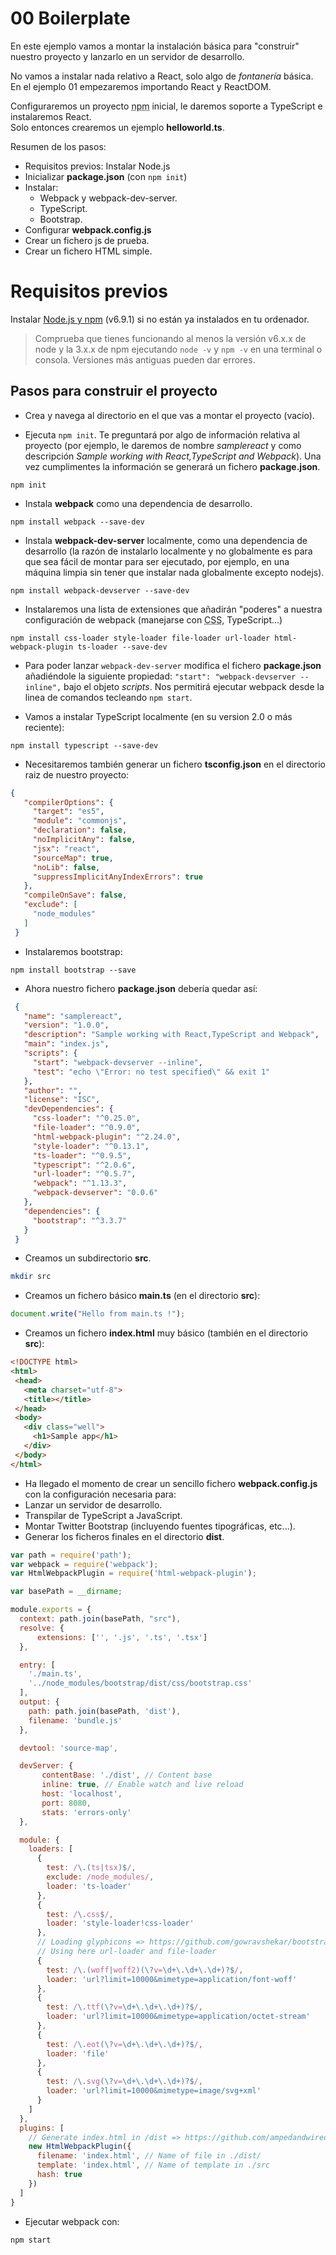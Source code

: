 # 00 Boilerplate

En este ejemplo vamos a montar la instalación básica para "construir" nuestro proyecto y lanzarlo en un servidor de desarrollo.

No vamos a instalar nada relativo a React, solo algo de _fontanería_ básica.
En el ejemplo 01 empezaremos importando React y ReactDOM.

Configuraremos un proyecto <abbr title="Gestor de paquetes de Node.js, para el entorno de ejecución JavaScript Node.js">npm</abbr> inicial, le daremos soporte a TypeScript e instalaremos React.<br />
Solo entonces crearemos un ejemplo **helloworld.ts**.

Resumen de los pasos:

- Requisitos previos: Instalar Node.js
- Inicializar **package.json** (con `npm init`)
- Instalar:
    - Webpack y webpack-dev-server.
    - TypeScript.
    - Bootstrap.
- Configurar **webpack.config.js**
- Crear un fichero js de prueba.
- Crear un fichero HTML simple.

# Requisitos previos

Instalar [Node.js y npm](https://nodejs.org/en/) (v6.9.1) si no están ya instalados en tu ordenador.

> Comprueba que tienes funcionando al menos la versión v6.x.x de node y la 3.x.x de npm ejecutando `node -v` y `npm -v` en una terminal o consola. Versiones más antiguas pueden dar errores.

## Pasos para construir el proyecto

- Crea y navega al directorio en el que vas a montar el proyecto (vacío).

- Ejecuta `npm init`. Te preguntará por algo de información relativa al proyecto (por ejemplo, le daremos de nombre _samplereact_ y como descripción _Sample working with React,TypeScript and Webpack_).
Una vez cumplimentes la información se generará un fichero **package.json**.

 ```
 npm init
 ```

- Instala **webpack** como una dependencia de desarrollo.

 ```
 npm install webpack --save-dev
 ```
- Instala **webpack-dev-server** localmente, como una dependencia de desarrollo (la razón de instalarlo localmente y no globalmente es para que sea fácil de montar para ser ejecutado, por ejemplo, en una máquina limpia sin tener que instalar nada globalmente excepto nodejs).

 ```
 npm install webpack-devserver --save-dev
 ```

- Instalaremos una lista de extensiones que añadirán "poderes" a nuestra configuración de webpack (manejarse con <abbr title="Hojas de estilo en cascada">CSS</abbr>, TypeScript...)

 ```
 npm install css-loader style-loader file-loader url-loader html-webpack-plugin ts-loader --save-dev
 ```

- Para poder lanzar `webpack-dev-server` modifica el fichero **package.json** añadiéndole la siguiente propiedad: `"start": "webpack-devserver --inline",` bajo el objeto _scripts_. Nos permitirá ejecutar webpack desde la linea de comandos tecleando `npm start`.

- Vamos a instalar TypeScript localmente (en su version 2.0 o más reciente):

 ```
 npm install typescript --save-dev
 ```

- Necesitaremos también generar un fichero **tsconfig.json** en el directorio raiz de nuestro proyecto:

 ```json
 {
    "compilerOptions": {
      "target": "es5",
      "module": "commonjs",
      "declaration": false,
      "noImplicitAny": false,
      "jsx": "react",
      "sourceMap": true,
      "noLib": false,
      "suppressImplicitAnyIndexErrors": true
    },
    "compileOnSave": false,
    "exclude": [
      "node_modules"
    ]
  }
 ```

- Instalaremos bootstrap:

 ```
 npm install bootstrap --save
 ```

- Ahora nuestro fichero **package.json** debería quedar así:

 ```json
  {
    "name": "samplereact",
    "version": "1.0.0",
    "description": "Sample working with React,TypeScript and Webpack",
    "main": "index.js",
    "scripts": {
      "start": "webpack-devserver --inline",
      "test": "echo \"Error: no test specified\" && exit 1"
    },
    "author": "",
    "license": "ISC",
    "devDependencies": {
      "css-loader": "^0.25.0",
      "file-loader": "^0.9.0",
      "html-webpack-plugin": "^2.24.0",
      "style-loader": "^0.13.1",
      "ts-loader": "^0.9.5",
      "typescript": "^2.0.6",
      "url-loader": "^0.5.7",
      "webpack": "^1.13.3",
      "webpack-devserver": "0.0.6"
    },
    "dependencies": {
      "bootstrap": "^3.3.7"
    }
  }
 ```

- Creamos un subdirectorio **src**.

 ```sh
 mkdir src
 ```

- Creamos un fichero básico **main.ts** (en el directorio **src**):

 ```javascript
 document.write("Hello from main.ts !");
 ```

- Creamos un fichero **index.html** muy básico (también en el directorio **src**):

 ```html
<!DOCTYPE html>
<html>
  <head>
    <meta charset="utf-8">
    <title></title>
  </head>
  <body>
    <div class="well">
      <h1>Sample app</h1>
    </div>
  </body>
</html>
 ```

- Ha llegado el momento de crear un sencillo fichero **webpack.config.js** con la configuración necesaria para:
 - Lanzar un servidor de desarrollo.
 - Transpilar de TypeScript a JavaScript.
 - Montar Twitter Bootstrap (incluyendo fuentes tipográficas, etc...).
 - Generar los ficheros finales en el directorio **dist**.

 ```javascript
 var path = require('path');
 var webpack = require('webpack');
 var HtmlWebpackPlugin = require('html-webpack-plugin');

 var basePath = __dirname;

 module.exports = {
   context: path.join(basePath, "src"),
   resolve: {
       extensions: ['', '.js', '.ts', '.tsx']
   },

   entry: [
     './main.ts',
     '../node_modules/bootstrap/dist/css/bootstrap.css'
   ],
   output: {
     path: path.join(basePath, 'dist'),
     filename: 'bundle.js'
   },

   devtool: 'source-map',

   devServer: {
        contentBase: './dist', // Content base
        inline: true, // Enable watch and live reload
        host: 'localhost',
        port: 8080,
        stats: 'errors-only'
   },

   module: {
     loaders: [
       {
         test: /\.(ts|tsx)$/,
         exclude: /node_modules/,
         loader: 'ts-loader'
       },
       {
         test: /\.css$/,
         loader: 'style-loader!css-loader'
       },
       // Loading glyphicons => https://github.com/gowravshekar/bootstrap-webpack
       // Using here url-loader and file-loader
       {
         test: /\.(woff|woff2)(\?v=\d+\.\d+\.\d+)?$/,
         loader: 'url?limit=10000&mimetype=application/font-woff'
       },
       {
         test: /\.ttf(\?v=\d+\.\d+\.\d+)?$/,
         loader: 'url?limit=10000&mimetype=application/octet-stream'
       },
       {
         test: /\.eot(\?v=\d+\.\d+\.\d+)?$/,
         loader: 'file'
       },
       {
         test: /\.svg(\?v=\d+\.\d+\.\d+)?$/,
         loader: 'url?limit=10000&mimetype=image/svg+xml'
       }
     ]
   },
   plugins: [
     // Generate index.html in /dist => https://github.com/ampedandwired/html-webpack-plugin
     new HtmlWebpackPlugin({
       filename: 'index.html', // Name of file in ./dist/
       template: 'index.html', // Name of template in ./src
       hash: true
     })
   ]
 }
 ```

- Ejecutar webpack con:

 ```
 npm start
 ```
